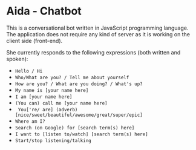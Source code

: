 # Aida - Chatbot
This is a conversational bot written in JavaScript programming language.
The application does not require any kind of server as it is working on the client side (front-end).

She currently responds to the following expressions (both written and spoken):

- ``Hello / Hi``
- ``Who/What are you? / Tell me about yourself``
- ``How are you? / What are you doing? / What's up?``
- ``My name is [your name here]``
- ``I am [your name here]``
- ``(You can) call me [your name here]``
- `` You['re/ are] (adverb) [nice/sweet/beautiful/awesome/great/super/epic]``
- ``Where am I?``
- ``Search (on Google) for [search term(s) here]``
- ``I want to [listen to/watch] [search term(s) here]``
- ``Start/stop listening/talking``
